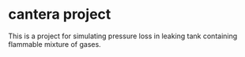 # cantera project
This is a project for simulating pressure loss in leaking tank containing flammable mixture of gases.
